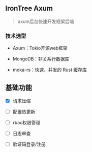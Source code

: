 ## IronTree Axum

> axum后台快速开发框架后端

### 技术选型

- Axum：Tokio开源web框架

- MongoDB：非关系行数据库

- moka-rs：快速、并发的 Rust 缓存库

## 基础功能

- [x] 请求压缩

- [ ] 配置热更新

- [ ] rbac权限管理

- [ ] 日志审查

- [ ] 验证码登录/注册
